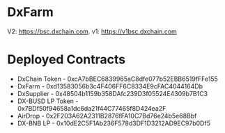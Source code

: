 # DxFarm
V2: https://bsc.dxchain.com.
v1: https://v1bsc.dxchain.com

# Deployed Contracts
* DxChain Token - 0xcA7bBEC6839965aC8dfe077b52EBB6519fFFe155
* DxFarm - 0xd13583056b3c4F406FF6C8334E9cFAC4044164Db
* DxSupplier - 0x48504b1159b358DAfc239D3f05524E4309b7B1C3
* DX-BUSD LP Token - 0x7BDf50f94658a1dc6da21f44C77465f8D424ea2F
* AirDrop - 0x2F203A62A2311B2876fFA10C7Bd76e24b5e68Bbf
* DX-BNB LP - 0x10dE2C5F1Ab236F578d3DF1D3212AD9EC97b0Df5
